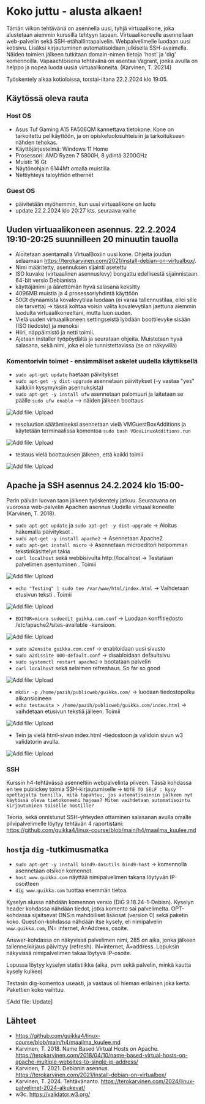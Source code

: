 # Koko juttu - alusta alkaen!
Tämän viikon tehtävänä on asennella uusi, tyhjä virtuaalikone, joka alustetaan aiemmin kurssilla tehtyyn tapaan. Virtuaalikoneelle asennellaan web-palvelin sekä SSH-etähallintapalvelin. Webpalvelimelle luodaan uusi kotisivu. Lisäksi kirjautuminen automatisoidaan julkisella SSH-avaimella. Näiden toimien jälkeen tutkitaan domain-nimen tietoja 'host' ja 'dig' komennoilla. Vapaaehtoisena tehtävänä on asentaa Vagrant, jonka avulla on helppo ja nopea luoda uusia virtuaalikoneita. (Karvinen, T. 20214)

Työskentely alkaa kotioloissa, torstai-iltana 22.2.2024 klo 19:05.

## Käytössä oleva rauta
### Host OS
- Asus Tuf Gaming A15 FA506QM kannettava tietokone. Kone on tarkoitettu pelikäyttöön, ja on opiskeluolosuhteisiin ja tarkoitukseen nähden tehokas.
- Käyttöjärjestelmä: Windows 11 Home
- Prosessori: AMD Ryzen 7 5800H, 8 ydintä 3200GHz
- Muisti: 16 Gt
- Näytönohjain 6144Mt omalla muistilla
- Nettiyhteys taloyhtiön ethernet

### Guest OS
- päivitetään myöhemmin, kun uusi virtuaalikone on luotu
- update 22.2.2024 klo 20:27 kts. seuraava vaihe

## Uuden virtuaalikoneen asennus. 22.2.2024 19:10-20:25 suunnilleen 20 minuutin tauolla
- Aloitetaan asentamalla VirtualBoxiin uusi kone. Ohjeita joudun selaamaan https://terokarvinen.com/2021/install-debian-on-virtualbox/.
- Nimi määritetty, asennuksen sijainti asetettu
- ISO kuvake (virtuaalinen asennuslevy) bongattu edellisestä sijainnistaan. 64-bit versio Debianista
- käyttäjänimi ja äärettömän hyvä salasana keksitty
- 4096MB muistia ja 4 prosessoriyhdintä käyttöön
- 50Gt dynaamista kovalevytilaa luodaan (ei varaa tallennustilaa, ellei sille ole tarvetta) -> tässä kohtaa voisin valita kovalevytilan jaettuna aiemmin luodulta virtuaalikoneeltani, mutta luon uuden.
- Vielä uuden virtuaalikoneen settingseistä lyödään boottilevyke sisään (ISO tiedosto) ja menoksi
- Hiiri, näppäimistö ja netti toimii.
- Ajetaan installer työpöydältä ja seurataan ohjeita. Muistetaan hyvä salasana, sekä nimi, joka ei ole tunnistettavissa (se on näkyvillä)

### Komentorivin toimet - ensimmäiset askelet uudella käyttiksellä
- `sudo apt-get update` haetaan päivitykset 
- `sudo apt-get -y dist-upgrade` asennetaan päivitykset (-y vastaa "yes" kaikkiin kysymyksiin asennuksista)
- `sudo apt-get -y install ufw` asennetaan palomuuri ja laitetaan se päälle `sudo ufw enable` --> näiden jälkeen boottaus

![Add file: Upload](h5_alkutoimet.png)
  
- resoluution säätämiseksi asennetaan vielä VMGuestBoxAdditions ja käytetään terminaalissa komentoa `sudo bash VBoxLinuxAdditions.run`

![Add file: Upload](h5_guestadds.png)

- testaus vielä boottauksen jälkeen, että kaikki toimii

![Add file: Upload](h5_resotoimii.png)

## Apache ja SSH asennus 24.2.2024 klo 15:00-
Parin päivän luovan taon jälkeen työskentely jatkuu. Seuraavana on vuorossa web-palvelin Apachen asennus Uudelle virtuaalikoneelle (Karvinen, T. 2018).

- `sudo apt-get update` ja `sudo apt-get -y dist-upgrade` -> Aloitus hakemalla päivitykset .
- `sudo apt-get -y install apache2` -> Asennetaan Apache2 
- `sudo apt-get install micro` -> Asennetaan microeditori helpomman tekstinkäsittelyn takia 
- `curl localhost` sekä webbisivulta http://localhost -> Testataan palvelimen asentuminen . Toimii

 ![Add file: Upload](h5_testlocalhost1.png)

- `echo "Testing" | sudo tee /var/www/html/index.html` -> Vaihdetaan etusivun teksti . Toimii

 ![Add file: Upload](h5_etusivuuusi.png)

- `EDITOR=micro sudoedit guikka.com.conf` -> Luodaan konffitiedosto /etc/apache2/sites-available -kansioon.

![Add file: Upload](h5_conf.png)

- `sudo a2ensite guikka.com.conf` -> enabloidaan uusi sivusto
- `sudo a2dissite 000-default.conf` -> disabloidaan defaultsivu
- `sudo systemctl restart apache2`-> bootataan palvelin
- `curl localhost` sekä selaimen refreshaus. So far so good

![Add file: Upload](h5_defaulsivunvaihto.png)

- `mkdir -p /home/pazih/publicweb/guikka.com/` -> luodaan tiedostopolku alikansioineen
- `echo testausta > /home/pazih/publicweb/guikka.com/index.html` -> vaihdetaan etusivun tekstiä jälleen. Toimii

![Add file: Upload](h5_testausalikansio.png)

- Tein ja vielä html-sivun index.html -tiedostoon ja validoin sivun w3 validatorin avulla.

![Add file: Upload](h5_htmlvalidate.png)

### SSH
Kurssin h4-tehtävässä asenneltiin webpalvelinta pilveen. Tässä kohdassa en tee publickey toimia SSH-kirjautumiselle -> `NOTE TO SELF : kysy opettajalta tunnilla, mitä tapahtuu, jos automatisoinnin jälkeen nyt käytössä oleva tietokoneeni hajoaa? Miten vaihdetaan automatisointu kirjautuminen toiselle hostille?`

Teoria, sekä onnistunut SSH-yhteyden ottaminen salasanan avulla omalle pilvipalvelimelle löytyy tehtävän 4 raportistani: https://github.com/guikka4/linux-course/blob/main/h4/maailma_kuulee.md

## `host`ja `dig` -tutkimusmatka
- `sudo apt-get -y install bind9-dnsutils bind9-host` -> komennolla asennetaan otsikon komennot.
- `host www.guikka.com` näyttää nimipalvelimen takana löytyvän IP-osoitteen
- `dig www.guikka.com` tuottaa enemmän tietoa.

Kyselyn alussa nähdään komennon versio (DiG 9.18.24-1-Debian). Kyselyn header kohdassa nähdään tiedot, jotka komento sai palvelimelta. OPT-kohdassa sijaitsevat DNS:n mahdolliset lisäosat (version 0) sekä paketin koko. Question-kohdassa nähdään itse kysely, eli nimipalvelin `www.guikka.com`, IN= internet, A=Address, osoite.

Answer-kohdassa on näkyvissä palvelimen nimi, 285 on aika, jonka jälkeen tallenne/kirjaus päivittyy (refresh). IN=internet, A=address. Lopuksin näkyvissä nimipalvelimen takaa löytyvä IP-osoite.

Lopussa löytyy kyselyn statistiikka (aika, pvm sekä palvelin, minkä kautta kysely kulkee) 

Testasin dig-komentoa useasti, ja vastaus oli hieman erilainen joka kerta. Pakettien koko vaihtuu.

![Add file: Update]

## Lähteet
- https://github.com/guikka4/linux-course/blob/main/h4/maailma_kuulee.md 
- Karvinen, T. 2018. Name Based Virtual Hosts on Apache. https://terokarvinen.com/2018/04/10/name-based-virtual-hosts-on-apache-multiple-websites-to-single-ip-address/
- Karvinen, T. 2021. Debianin asennus. https://terokarvinen.com/2021/install-debian-on-virtualbox/
- Karvinen, T. 2024. Tehtävänanto. https://terokarvinen.com/2024/linux-palvelimet-2024-alkukevat/
- w3c. https://validator.w3.org/
